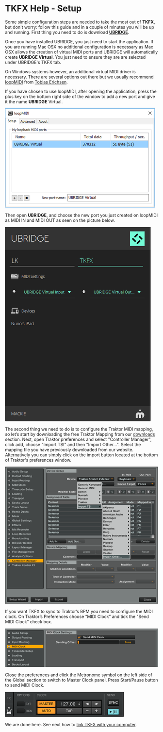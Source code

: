 # TKFX Help - Setup

Some simple configuration steps are needed to take the most out of **TKFX**, but don't worry: follow this guide and in a couple of minutes you will be up and running. First thing you need to do is download [**UBRIDGE**](https://www.imaginando.pt/products/ubridge-universal-bridging/downloads).

Once you have installed UBRIDGE, you just need to start the application. If you are running Mac OSX no additional configuration is necessary as Mac OSX allows the creation of virtual MIDI ports and UBRIDGE will automatically create **UBRIDGE Virtual**. You just need to ensure they are are selected under UBRIDGE's TKFX tab.

On Windows systems however, an additional virtual MIDI driver is necessary. There are several options out there but we usually recommend [loopMIDI](https://www.tobias-erichsen.de/wp-content/uploads/2015/08/loopMIDISetup_1_0_13_24.zip) from [Tobias Erichsen](https://www.tobias-erichsen.de/software/loopmidi.html).

If you have chosen to use loopMIDI, after opening the application, press the plus key on the bottom right side of the window to add a new port and give it the name **UBRIDGE** Virtual.

<img src="../ubridge/images/loopmidi.png" alt="loopMIDI Configuration" width="" height="" />

Then open **UBRIDGE**, and choose the new port you just created on loopMIDI as MIDI IN and MIDI OUT as seen on the picture below.

<img src="../ubridge/images/ubridge_tkfx.png" alt="Ubridge TKFX Link" width="" height="" />

The second thing we need to do is to configure the Traktor MIDI mapping, so let’s start by downloading the free Traktor Mapping from our [downloads](https://www.imaginando.pt/products/tkfx-traktor-controller/downloads) section. Next, open Traktor preferences and select "Controller Manager", click add, choose "Import TSI" and then "Import Other...". Select the mapping file you have previously downloaded from our website. Alternatively you can simply click on the import button located at the bottom of Traktor's preferences window.

<img src="../tkfx/images/traktor.png" alt="Traktor Settings" width="" height="" />

If you want TKFX to sync to Traktor’s BPM you need to configure the MIDI clock. On Traktor’s Preferences choose “MIDI Clock” and tick the "Send MIDI Clock" check box.

<img src="../tkfx/images/midi-clock.png" alt="Traktor midi clock settings" width="" height="" />

Close the preferences and click the Metronome symbol on the left side of the Global section to switch to Master Clock panel. Press Start/Pause button to send MIDI Clock.

<img src="../tkfx/images/traktor-clock-panel.png" alt="Traktor clock panel" width="" height="" />

We are done here. See next how to [link TKFX with your computer](linking).
